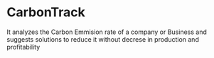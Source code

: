 # CarbonTrack
It analyzes the Carbon Emmision rate of a company or Business and suggests solutions to reduce it without decrese in production and profitability 
